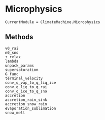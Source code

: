 # Microphysics

```@meta
CurrentModule = ClimateMachine.Microphysics
```

## Methods

```@docs
v0_rai
n0_sno
τ_relax
lambda
unpack_params
supersaturation
G_func
terminal_velocity
conv_q_vap_to_q_liq_ice
conv_q_liq_to_q_rai
conv_q_ice_to_q_sno
accretion
accretion_rain_sink
accretion_snow_rain
evaporation_sublimation
snow_melt
```
